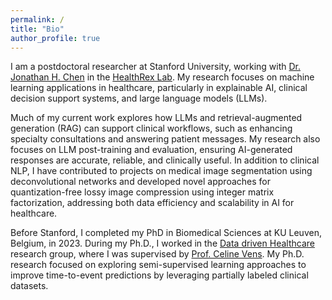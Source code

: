 ```yaml
---
permalink: /
title: "Bio"
author_profile: true
---
```


I am a postdoctoral researcher at Stanford University, working with [Dr. Jonathan H. Chen](https://profiles.stanford.edu/jonc101) in the [HealthRex Lab](https://www.healthrexlab.com/). My research focuses on machine learning applications in healthcare, particularly in explainable AI, clinical decision support systems, and large language models (LLMs).

Much of my current work explores how LLMs and retrieval-augmented generation (RAG) can support clinical workflows, such as enhancing specialty consultations and answering patient messages. My research also focuses on LLM post-training and evaluation, ensuring AI-generated responses are accurate, reliable, and clinically useful. 
In addition to clinical NLP, I have contributed to projects on medical image segmentation using deconvolutional networks and developed novel approaches for quantization-free lossy image compression using integer matrix factorization, addressing both data efficiency and scalability in AI for healthcare.

Before Stanford, I completed my PhD in Biomedical Sciences at KU Leuven, Belgium, in 2023. During my Ph.D., I worked in the [Data driven Healthcare](https://kulak.kuleuven.be/nl/onderzoek/Onderzoeksdomeinen/data-driven-healthcare/data-driven-healthcare) research group, where I was supervised by [Prof. Celine Vens](https://www.kuleuven-kulak.be/~celine.vens/). My Ph.D. research focused on exploring semi-supervised learning approaches to improve time-to-event predictions by leveraging partially labeled clinical datasets. 
